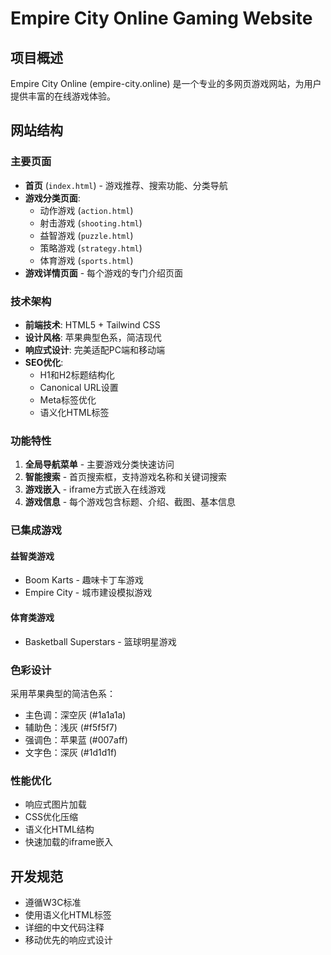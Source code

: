 # Empire City Online Gaming Website

## 项目概述
Empire City Online (empire-city.online) 是一个专业的多网页游戏网站，为用户提供丰富的在线游戏体验。

## 网站结构

### 主要页面
- **首页** (`index.html`) - 游戏推荐、搜索功能、分类导航
- **游戏分类页面**:
  - 动作游戏 (`action.html`)
  - 射击游戏 (`shooting.html`) 
  - 益智游戏 (`puzzle.html`)
  - 策略游戏 (`strategy.html`)
  - 体育游戏 (`sports.html`)
- **游戏详情页面** - 每个游戏的专门介绍页面

### 技术架构
- **前端技术**: HTML5 + Tailwind CSS
- **设计风格**: 苹果典型色系，简洁现代
- **响应式设计**: 完美适配PC端和移动端
- **SEO优化**: 
  - H1和H2标题结构化
  - Canonical URL设置
  - Meta标签优化
  - 语义化HTML标签

### 功能特性
1. **全局导航菜单** - 主要游戏分类快速访问
2. **智能搜索** - 首页搜索框，支持游戏名称和关键词搜索
3. **游戏嵌入** - iframe方式嵌入在线游戏
4. **游戏信息** - 每个游戏包含标题、介绍、截图、基本信息

### 已集成游戏
#### 益智类游戏
- Boom Karts - 趣味卡丁车游戏
- Empire City - 城市建设模拟游戏

#### 体育类游戏  
- Basketball Superstars - 篮球明星游戏

### 色彩设计
采用苹果典型的简洁色系：
- 主色调：深空灰 (#1a1a1a)
- 辅助色：浅灰 (#f5f5f7) 
- 强调色：苹果蓝 (#007aff)
- 文字色：深灰 (#1d1d1f)

### 性能优化
- 响应式图片加载
- CSS优化压缩
- 语义化HTML结构
- 快速加载的iframe嵌入

## 开发规范
- 遵循W3C标准
- 使用语义化HTML标签
- 详细的中文代码注释
- 移动优先的响应式设计  
